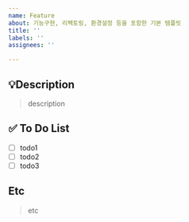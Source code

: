```yaml
---
name: Feature
about: 기능구현, 리팩토링, 환경설정 등을 포함한 기본 템플릿
title: ''
labels: ''
assignees: ''

---
```


## 💡Description
> description

## ✅ To Do List
- [ ] todo1
- [ ] todo2
- [ ] todo3

## Etc
> etc
